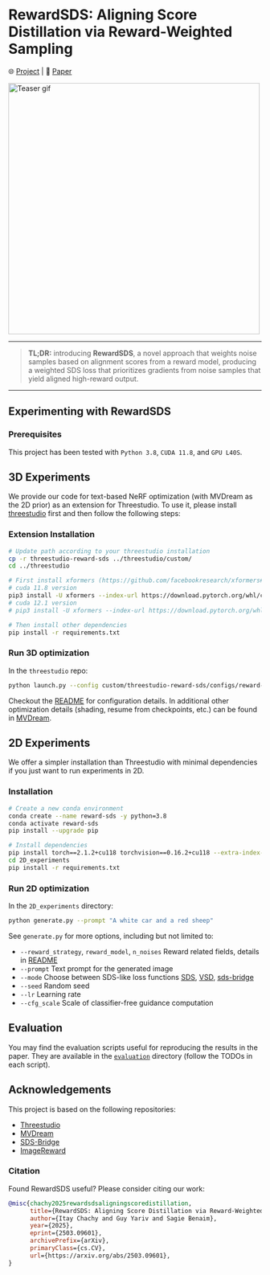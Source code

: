 # RewardSDS: Aligning Score Distillation via Reward-Weighted Sampling 
<p>
    🌐 <a href="https://itaychachy.github.io/reward-sds/" target="_blank">Project</a> | 📃 <a href="https://arxiv.org/abs/2503.09601" target="_blank">Paper</a>
</p>

<img src="assets/teaser.gif" width="500" alt="Teaser gif">

___

> **TL;DR:**
>  introducing **RewardSDS**, a novel approach that weights noise samples based on alignment scores from a reward model, producing a weighted SDS loss that prioritizes gradients from noise samples that yield aligned high-reward output.
___

## Experimenting with RewardSDS

### Prerequisites
 This project has been tested with `Python 3.8`, `CUDA 11.8`, and `GPU L40S`.

## 3D Experiments
We provide our code for text-based NeRF optimization (with MVDream as the 2D prior) as an extension for Threestudio. To use it, please install [threestudio](https://github.com/threestudio-project/threestudio) first and then follow the following steps:

### Extension Installation
```bash
# Update path according to your threestudio installation
cp -r threestudio-reward-sds ../threestudio/custom/
cd ../threestudio

# First install xformers (https://github.com/facebookresearch/xformers#installing-xformers)
# cuda 11.8 version
pip3 install -U xformers --index-url https://download.pytorch.org/whl/cu118
# cuda 12.1 version
# pip3 install -U xformers --index-url https://download.pytorch.org/whl/cu121

# Then install other dependencies
pip install -r requirements.txt
```

### Run 3D optimization
In the `threestudio` repo:
```bash
python launch.py --config custom/threestudio-reward-sds/configs/reward-mvdream-sd21.yaml --train --gpu 0 system.prompt_processor.prompt="A penguin with a brown bag in the snow"
```
Checkout the [README](threestudio-reward-sds/README.md) for configuration details. In additional other optimization details (shading, resume from checkpoints, etc.) can be found in [MVDream](https://github.com/DSaurus/threestudio-mvdream/tree/main).

## 2D Experiments
We offer a simpler installation than Threestudio with minimal dependencies if you just want to run experiments in 2D.

### Installation
```bash
# Create a new conda environment
conda create --name reward-sds -y python=3.8
conda activate reward-sds
pip install --upgrade pip

# Install dependencies
pip install torch==2.1.2+cu118 torchvision==0.16.2+cu118 --extra-index-url https://download.pytorch.org/whl/cu118
cd 2D_experiments
pip install -r requirements.txt
```

### Run 2D optimization
In the `2D_experiments` directory:
```bash
python generate.py --prompt "A white car and a red sheep"
```

See `generate.py` for more options, including but not limited to:
* `--reward_strategy`, `reward_model`, `n_noises` Reward related fields, details in [README](README.md)
* `--prompt` Text prompt for the generated image
* `--mode` Choose between SDS-like loss functions [SDS](https://dreamfusion3d.github.io),  [VSD](https://ml.cs.tsinghua.edu.cn/prolificdreamer/), [sds-bridge](https://sds-bridge.github.io/)
* `--seed` Random seed
* `--lr` Learning rate
* `--cfg_scale` Scale of classifier-free guidance computation

## Evaluation
You may find the evaluation scripts useful for reproducing the results in the paper. They are available in the [`evaluation`](evaluation) directory (follow the TODOs in each script).

## Acknowledgements
This project is based on the following repositories:
* [Threestudio](https://github.com/threestudio-project/threestudio)
* [MVDream](https://github.com/DSaurus/threestudio-mvdream)
* [SDS-Bridge](https://github.com/davidmcall/SDS-Bridge?tab=readme-ov-file)
* [ImageReward](https://github.com/THUDM/ImageReward)

### Citation
Found RewardSDS useful? Please consider citing our work:
```bibtex
@misc{chachy2025rewardsdsaligningscoredistillation,
      title={RewardSDS: Aligning Score Distillation via Reward-Weighted Sampling}, 
      author={Itay Chachy and Guy Yariv and Sagie Benaim},
      year={2025},
      eprint={2503.09601},
      archivePrefix={arXiv},
      primaryClass={cs.CV},
      url={https://arxiv.org/abs/2503.09601}, 
}
```